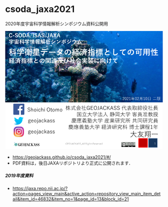 # csoda_jaxa2021
2020年度宇宙科学情報解析シンポジウム資料公開用

![top_image](docs/img/pp1.png "top")

- https://geojackass.github.io/csoda_jaxa2021/#/
- PDF資料は，後日JAXAリポジトリより正式に公開されます．

##### 2019年度資料
- https://jaxa.repo.nii.ac.jp/?action=pages_view_main&active_action=repository_view_main_item_detail&item_id=46832&item_no=1&page_id=13&block_id=21